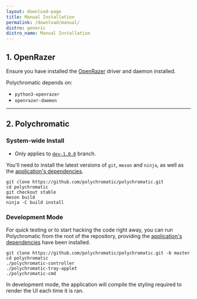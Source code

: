 ```yaml
---
layout: download-page
title: Manual Installation
permalink: /download/manual/
distro: generic
distro_name: Manual Installation
---
```


## 1. OpenRazer

Ensure you have installed the [OpenRazer](https://openrazer.github.io) driver and daemon installed.

Polychromatic depends on:

* `python3-openrazer`
* `openrazer-daemon`

---

## 2. Polychromatic

### System-wide Install

* Only applies to [`dev-1.0.0`](https://github.com/polychromatic/polychromatic/tree/dev-1.0.0) branch.

You'll need to install the latest versions of `git`, `meson` and `ninja`, as well
as the [application's dependencies](/docs/dependencies/).

```
git clone https://github.com/polychromatic/polychromatic.git
cd polychromatic
git checkout stable
meson build
ninja -C build install
```

### Development Mode

For quick testing or to start hacking the code right away, you can run Polychromatic from the root of the repository,
providing the [application's dependencies](/docs/dependencies/) have been installed.

```
git clone https://github.com/polychromatic/polychromatic.git -b master
cd polychromatic
./polychromatic-controller
./polychromatic-tray-applet
./polychromatic-cmd
```

In development mode, the application will compile the styling required to render the UI each time it is ran.
